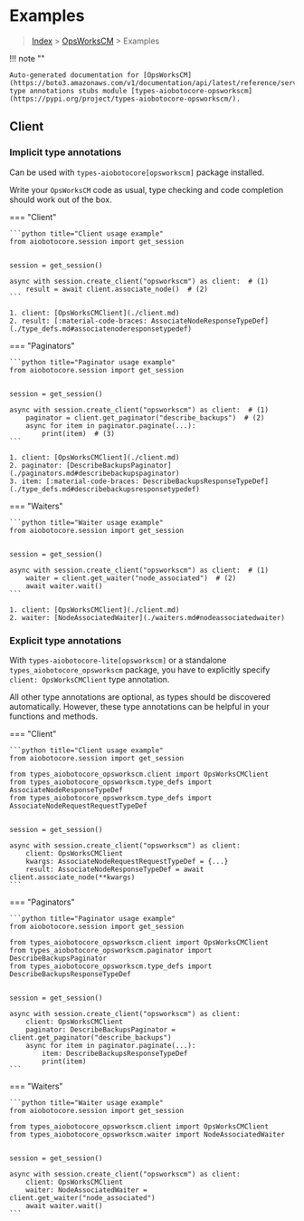 # Examples

> [Index](../README.md) > [OpsWorksCM](./README.md) > Examples

!!! note ""

    Auto-generated documentation for [OpsWorksCM](https://boto3.amazonaws.com/v1/documentation/api/latest/reference/services/opsworkscm.html#OpsWorksCM)
    type annotations stubs module [types-aiobotocore-opsworkscm](https://pypi.org/project/types-aiobotocore-opsworkscm/).

## Client

### Implicit type annotations

Can be used with `types-aiobotocore[opsworkscm]` package installed.

Write your `OpsWorksCM` code as usual,
type checking and code completion should work out of the box.



=== "Client"

    ```python title="Client usage example"
    from aiobotocore.session import get_session


    session = get_session()

    async with session.create_client("opsworkscm") as client:  # (1)
        result = await client.associate_node()  # (2)
    ```

    1. client: [OpsWorksCMClient](./client.md)
    2. result: [:material-code-braces: AssociateNodeResponseTypeDef](./type_defs.md#associatenoderesponsetypedef) 



=== "Paginators"

    ```python title="Paginator usage example"
    from aiobotocore.session import get_session


    session = get_session()

    async with session.create_client("opsworkscm") as client:  # (1)
        paginator = client.get_paginator("describe_backups")  # (2)
        async for item in paginator.paginate(...):
            print(item)  # (3)
    ```

    1. client: [OpsWorksCMClient](./client.md)
    2. paginator: [DescribeBackupsPaginator](./paginators.md#describebackupspaginator)
    3. item: [:material-code-braces: DescribeBackupsResponseTypeDef](./type_defs.md#describebackupsresponsetypedef) 



=== "Waiters"

    ```python title="Waiter usage example"
    from aiobotocore.session import get_session


    session = get_session()

    async with session.create_client("opsworkscm") as client:  # (1)
        waiter = client.get_waiter("node_associated")  # (2)
        await waiter.wait()
    ```

    1. client: [OpsWorksCMClient](./client.md)
    2. waiter: [NodeAssociatedWaiter](./waiters.md#nodeassociatedwaiter)


### Explicit type annotations

With `types-aiobotocore-lite[opsworkscm]`
or a standalone `types_aiobotocore_opsworkscm` package, you have to explicitly specify
`client: OpsWorksCMClient` type annotation.

All other type annotations are optional, as types should be discovered automatically.
However, these type annotations can be helpful in your functions and methods.


=== "Client"

    ```python title="Client usage example"
    from aiobotocore.session import get_session

    from types_aiobotocore_opsworkscm.client import OpsWorksCMClient
    from types_aiobotocore_opsworkscm.type_defs import AssociateNodeResponseTypeDef
    from types_aiobotocore_opsworkscm.type_defs import AssociateNodeRequestRequestTypeDef


    session = get_session()

    async with session.create_client("opsworkscm") as client:
        client: OpsWorksCMClient
        kwargs: AssociateNodeRequestRequestTypeDef = {...}
        result: AssociateNodeResponseTypeDef = await client.associate_node(**kwargs)
    ```



=== "Paginators"

    ```python title="Paginator usage example"
    from aiobotocore.session import get_session

    from types_aiobotocore_opsworkscm.client import OpsWorksCMClient
    from types_aiobotocore_opsworkscm.paginator import DescribeBackupsPaginator
    from types_aiobotocore_opsworkscm.type_defs import DescribeBackupsResponseTypeDef


    session = get_session()

    async with session.create_client("opsworkscm") as client:
        client: OpsWorksCMClient
        paginator: DescribeBackupsPaginator = client.get_paginator("describe_backups")
        async for item in paginator.paginate(...):
            item: DescribeBackupsResponseTypeDef
            print(item)
    ```



=== "Waiters"

    ```python title="Waiter usage example"
    from aiobotocore.session import get_session

    from types_aiobotocore_opsworkscm.client import OpsWorksCMClient
    from types_aiobotocore_opsworkscm.waiter import NodeAssociatedWaiter


    session = get_session()

    async with session.create_client("opsworkscm") as client:
        client: OpsWorksCMClient
        waiter: NodeAssociatedWaiter = client.get_waiter("node_associated")
        await waiter.wait()
    ```
